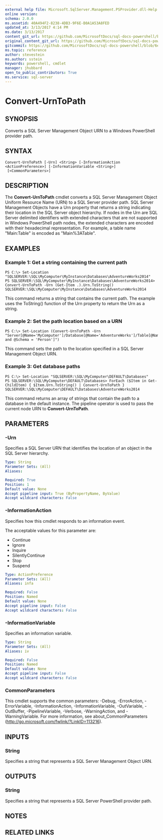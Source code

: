 ```yaml
---
external help file: Microsoft.SqlServer.Management.PSProvider.dll-Help.xml
online version: 
schema: 2.0.0
ms.assetid: 40A494F2-8238-4DB3-9F6E-B0A1A53A8FED
updated_at: 3/13/2017 4:14 PM
ms.date: 3/13/2017
content_git_url: https://github.com/MicrosoftDocs/sql-docs-powershell/blob/master/sqlserver-cmdlets/sqlserver/vlatest/Convert-UrnToPath.md
original_content_git_url: https://github.com/MicrosoftDocs/sql-docs-powershell/blob/master/sqlserver-cmdlets/sqlserver/vlatest/Convert-UrnToPath.md
gitcommit: https://github.com/MicrosoftDocs/sql-docs-powershell/blob/6eefe64a0ce19459190f09768267a4c79f9a6af9/sqlserver-cmdlets/sqlserver/vlatest/Convert-UrnToPath.md
ms.topic: reference
author: stevestein
ms.author: sstein
keywords: powershell, cmdlet
manager: jhubbard
open_to_public_contributors: True
ms.service: sql-server
---
```


# Convert-UrnToPath

## SYNOPSIS
Converts a SQL Server Management Object URN to a Windows PowerShell provider path.

## SYNTAX

```
Convert-UrnToPath [-Urn] <String> [-InformationAction <ActionPreference>] [-InformationVariable <String>]
 [<CommonParameters>]
```

## DESCRIPTION
The **Convert-UrnToPath** cmdlet converts a SQL Server Management Object Uniform Resource Name (URN) to a SQL Server provider path.
SQL Server Management Objects have a Urn property that returns a string indicating their location in the SQL Server object hierarchy.
If nodes in the Urn are SQL Server delimited identifiers with extended characters that are not supported in Windows PowerShell path nodes, the extended characters are encoded with their hexadecimal representation.
For example, a table name "Main:Table" is encoded as "Main%3ATable".

## EXAMPLES

### Example 1: Get a string containing the current path
```
PS C:\> Set-Location "SQLSERVER:\SQL\MyComputer\MyInstance\Databases\AdventureWorks2014"
PS SQLSERVER:\SQL\MyComputer\MyInstance\Databases\AdventureWorks2014> Convert-UrnToPath -Urn (Get-Item .).Urn.ToString()
SQLSERVER:\SQL\MyComputer\MyInstance\Databases\AdventureWorks2014
```

This command returns a string that contains the current path.
The example uses the ToString() function of the Urn property to return the Urn as a string.

### Example 2: Set the path location based on a URN
```
PS C:\> Set-Location (Convert-UrnToPath -Urn "Server[@Name='MyComputer']/Database[@Name='AdventureWorks']/Table[@Name='Address' and @Schema = 'Person']")
```

This command sets the path to the location specified in a SQL Server Management Object URN.

### Example 3: Get database paths
```
PS C:\> Set-Location "SQLSERVER:\SQL\MyComputer\DEFAULT\Databases"
PS SQLSERVER:\SQL\MyComputer\DEFAULT\Databases> ForEach ($Item in Get-ChildItem) { $Item.Urn.ToString() | Convert-UrnToPath }
SQLSERVER:\SQL\MyComputer\DEFAULT\Databases\AdventureWorks2014
```

This command returns an array of strings that contain the path to a database in the default instance.
The pipeline operator is used to pass the current node URN to **Convert-UrnToPath**.

## PARAMETERS

### -Urn
Specifies a SQL Server URN that identifies the location of an object in the SQL Server hierarchy.

```yaml
Type: String
Parameter Sets: (All)
Aliases: 

Required: True
Position: 1
Default value: None
Accept pipeline input: True (ByPropertyName, ByValue)
Accept wildcard characters: False
```

### -InformationAction
Specifies how this cmdlet responds to an information event.

The acceptable values for this parameter are:

- Continue
- Ignore
- Inquire
- SilentlyContinue
- Stop
- Suspend

```yaml
Type: ActionPreference
Parameter Sets: (All)
Aliases: infa

Required: False
Position: Named
Default value: None
Accept pipeline input: False
Accept wildcard characters: False
```

### -InformationVariable
Specifies an information variable.

```yaml
Type: String
Parameter Sets: (All)
Aliases: iv

Required: False
Position: Named
Default value: None
Accept pipeline input: False
Accept wildcard characters: False
```

### CommonParameters
This cmdlet supports the common parameters: -Debug, -ErrorAction, -ErrorVariable, -InformationAction, -InformationVariable, -OutVariable, -OutBuffer, -PipelineVariable, -Verbose, -WarningAction, and -WarningVariable. For more information, see about_CommonParameters (http://go.microsoft.com/fwlink/?LinkID=113216).

## INPUTS

### String
Specifies a string that represents a SQL Server Management Object URN.

## OUTPUTS

### String
Specifies a string that represents a SQL Server PowerShell provider path.

## NOTES

## RELATED LINKS
